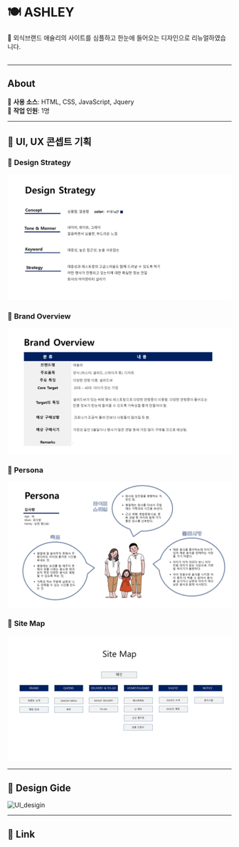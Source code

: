 # :plate_with_cutlery: ASHLEY

:lollipop: 외식브랜드 애슐리의 사이트를 심플하고 한눈에 들어오는 디자인으로 리뉴얼하였습니다.
<br>
<br>

---
## About
:cupcake: **사용 소스**: HTML, CSS, JavaScript, Jquery
<br>
:cupcake: **작업 인원**: 1명

---
## :fork_and_knife: UI, UX 콘셉트 기획 
### :pizza: **Design Strategy**
![DesignStrategy](./UI,UX_concept_plan/DesignStrategy.PNG)

### :green_salad: **Brand Overview**
![BrandOverview](./UI,UX_concept_plan/BrandOverview.PNG)

### :poultry_leg: **Persona**
![Persona](./UI,UX_concept_plan/Persona.PNG)

### :fried_shrimp: **Site Map**
![SiteMap](./UI,UX_concept_plan/SiteMap.PNG)

---
## :fork_and_knife: Design Gide
![UI_desigin](./UI,UX_concept_plan/UI_desigin.png)

---
## :link: Link

